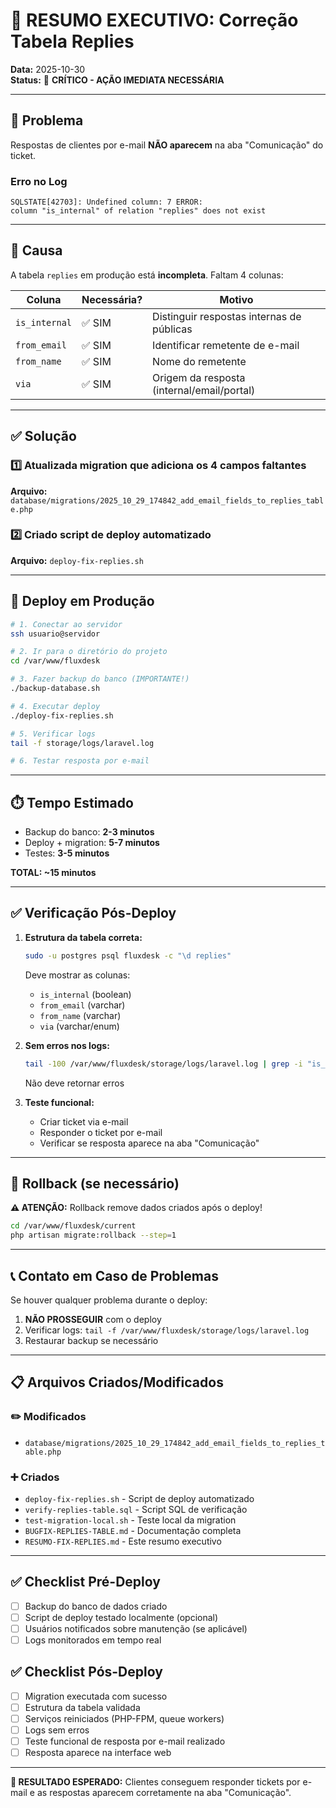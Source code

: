 # 🚨 RESUMO EXECUTIVO: Correção Tabela Replies

**Data:** 2025-10-30  
**Status:** 🔴 **CRÍTICO - AÇÃO IMEDIATA NECESSÁRIA**

---

## 🐛 Problema

Respostas de clientes por e-mail **NÃO aparecem** na aba "Comunicação" do ticket.

### Erro no Log

```
SQLSTATE[42703]: Undefined column: 7 ERROR:  
column "is_internal" of relation "replies" does not exist
```

---

## 🎯 Causa

A tabela `replies` em produção está **incompleta**. Faltam 4 colunas:

| Coluna | Necessária? | Motivo |
|--------|-------------|--------|
| `is_internal` | ✅ SIM | Distinguir respostas internas de públicas |
| `from_email` | ✅ SIM | Identificar remetente de e-mail |
| `from_name` | ✅ SIM | Nome do remetente |
| `via` | ✅ SIM | Origem da resposta (internal/email/portal) |

---

## ✅ Solução

### 1️⃣ Atualizada migration que adiciona os 4 campos faltantes

**Arquivo:** `database/migrations/2025_10_29_174842_add_email_fields_to_replies_table.php`

### 2️⃣ Criado script de deploy automatizado

**Arquivo:** `deploy-fix-replies.sh`

---

## 🚀 Deploy em Produção

```bash
# 1. Conectar ao servidor
ssh usuario@servidor

# 2. Ir para o diretório do projeto
cd /var/www/fluxdesk

# 3. Fazer backup do banco (IMPORTANTE!)
./backup-database.sh

# 4. Executar deploy
./deploy-fix-replies.sh

# 5. Verificar logs
tail -f storage/logs/laravel.log

# 6. Testar resposta por e-mail
```

---

## ⏱️ Tempo Estimado

- Backup do banco: **2-3 minutos**
- Deploy + migration: **5-7 minutos**
- Testes: **3-5 minutos**

**TOTAL: ~15 minutos**

---

## ✅ Verificação Pós-Deploy

1. **Estrutura da tabela correta:**
   ```bash
   sudo -u postgres psql fluxdesk -c "\d replies"
   ```
   
   Deve mostrar as colunas:
   - `is_internal` (boolean)
   - `from_email` (varchar)
   - `from_name` (varchar)
   - `via` (varchar/enum)

2. **Sem erros nos logs:**
   ```bash
   tail -100 /var/www/fluxdesk/storage/logs/laravel.log | grep -i "is_internal"
   ```
   Não deve retornar erros

3. **Teste funcional:**
   - Criar ticket via e-mail
   - Responder o ticket por e-mail
   - Verificar se resposta aparece na aba "Comunicação"

---

## 🔄 Rollback (se necessário)

**⚠️ ATENÇÃO:** Rollback remove dados criados após o deploy!

```bash
cd /var/www/fluxdesk/current
php artisan migrate:rollback --step=1
```

---

## 📞 Contato em Caso de Problemas

Se houver qualquer problema durante o deploy:

1. **NÃO PROSSEGUIR** com o deploy
2. Verificar logs: `tail -f /var/www/fluxdesk/storage/logs/laravel.log`
3. Restaurar backup se necessário

---

## 📋 Arquivos Criados/Modificados

### ✏️ Modificados
- `database/migrations/2025_10_29_174842_add_email_fields_to_replies_table.php`

### ➕ Criados
- `deploy-fix-replies.sh` - Script de deploy automatizado
- `verify-replies-table.sql` - Script SQL de verificação
- `test-migration-local.sh` - Teste local da migration
- `BUGFIX-REPLIES-TABLE.md` - Documentação completa
- `RESUMO-FIX-REPLIES.md` - Este resumo executivo

---

## ✅ Checklist Pré-Deploy

- [ ] Backup do banco de dados criado
- [ ] Script de deploy testado localmente (opcional)
- [ ] Usuários notificados sobre manutenção (se aplicável)
- [ ] Logs monitorados em tempo real

## ✅ Checklist Pós-Deploy

- [ ] Migration executada com sucesso
- [ ] Estrutura da tabela validada
- [ ] Serviços reiniciados (PHP-FPM, queue workers)
- [ ] Logs sem erros
- [ ] Teste funcional de resposta por e-mail realizado
- [ ] Resposta aparece na interface web

---

**🎯 RESULTADO ESPERADO:** Clientes conseguem responder tickets por e-mail e as respostas aparecem corretamente na aba "Comunicação".


